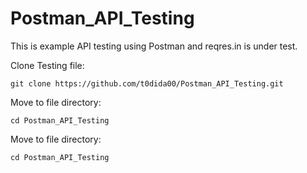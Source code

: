 ﻿# Postman_API_Testing

This is example API testing using Postman and reqres.in is under test.

Clone Testing file: 
```
git clone https://github.com/t0dida00/Postman_API_Testing.git
```
Move to file directory: 
```
cd Postman_API_Testing 
```

Move to file directory: 
```
cd Postman_API_Testing 
```
